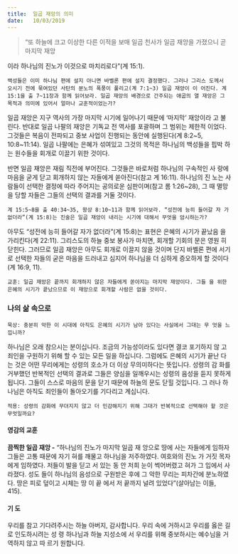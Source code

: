 ```yaml
---
title:  일곱 재앙의 의미
date:   10/03/2019
---
```


> <p></p>
> “또 하늘에 크고 이상한 다른 이적을 보매 일곱 천사가 일곱 재앙을 가졌으니 곧 마지막 재앙
이라 하나님의 진노가 이것으로 마치리로다”(계 15:1).

`백성들은 이미 하나님 편에 설지 아니면 바벨론 편에 설지 결정했다. 그러나 그리스
도께서 오시기 전에 묶여있던 사탄의 분노의 폭풍이 풀리고(계 7:1~3) 일곱 재앙이 이
어진다. 계 15:1을 출 7~11장과 함께 읽어보라. 일곱 재앙의 배경으로 간주되는 애굽의
열 재앙은 그 목적과 의미에 있어서 얼마나 교훈적이었는가?`

일곱 재앙은 지구 역사의 가장 마지막 시기에 일어나기 때문에 ‘마지막’ 재앙이라
고 불린다. 반대로 일곱 나팔의 재앙은 기독교 전 역사를 포괄하며 그 범위는 제한적
이었다. 그것들은 복음이 전파되고 중보 사업이 진행되는 동안에 실행된다(계 8:2~5,
10:8~11:14). 일곱 나팔에는 은혜가 섞여있고 그것의 목적은 하나님의 백성들을 핍박
하는 원수들을 회개로 이끌기 위한 것이다.

반면 일곱 재앙은 재림 직전에 부어진다. 그것들은 바로처럼 하나님의 구속적인 사
랑에 마음을 굳게 닫고 회개하지 않는 자들에게 쏟아진다(참고 계 16:11). 하나님의 진
노는 사람들이 선택한 결정에 따라 주어지는 공의로운 심판이며(참고 롬 1:26~28), 그
때 멸망을 당할 자들은 그들의 선택의 결과를 거둘 것이다.

`계 15:5~8을 출 40:34~35, 왕상 8:10~11과 함께 읽어보라. “성전에 능히 들어갈 자
가 없더라”(계 15:8)는 진술은 일곱 재앙이 내리는 시기에 대해서 무엇을 암시하는가?`

아무도 “성전에 능히 들어갈 자가 없더라”(계 15:8)는 표현은 은혜의 시기가 끝났음
을 가리킨다(계 22:11). 그리스도의 하늘 중보 봉사가 마치면, 회개할 기회의 문은 영원
히 닫힌다. 그러므로 일곱 재앙은 아무도 회개로 이끌지 않을 것이며 단지 바벨론 편에
서기로 선택한 자들의 굳은 마음을 드러내고 심지어 하나님을 더 심하게 증오하게 할
것이다(계 16:9, 11).

`교훈: 일곱 재앙은 끝까지 회개하지 않은 자들에게 쏟아지는 마지막 재앙이다. 그들
을 위한 은혜의 시기가 끝났으므로 이 재앙으로 회개할 사람은 없을 것이다.`

### 나의 삶 속으로

`묵상: 충분히 악한 이 시대에 아직도 은혜의 시기가 남아 있다는 사실에서 그대는 무
엇을 느낍니까?`

하나님은 오래 참으시는 분이십니다. 조금의 가능성이라도 있다면 결코 포기하지 않
고 죄인을 구원하기 위해 할 수 있는 모든 일을 하십니다. 그럼에도 은혜의 시기가 끝난
다는 것은 어떤 무리에게는 성령의 호소가 더 이상 무의미하다는 뜻입니다. 성령의 감
화를 거부했던 반복적인 선택의 결과로 그들은 양심을 일깨우시는 성령의 음성을 듣지
못하게 됩니다. 그들이 스스로 마음의 문을 닫기 때문에 하늘의 문도 닫힐 것입니다. 그
러나 하나님은 아직도 죄인들이 돌아오기를 기다리고 계십니다.

`적용: 성령의 감화에 무뎌지지 않고 더 민감해지기 위해 그대가 반복적으로 선택해야
할 것은 무엇일까요?`

#### 영감의 교훈

**끔찍한 일곱 재앙 -** “하나님의 진노가 마지막 일곱 재
앙으로 땅에 사는 자들에게 임하자 그들은 고통 때문에
자기 혀를 깨물고 하나님을 저주하였다. 여호와의 진노
가 거짓 목자에게 임하였다. 저들이 발을 딛고 서 있는 동
안 저희 눈이 썩어버렸고 혀가 그 입에서 사라졌다. 성도
들이 하나님의 음성으로 구원받은 후에 그 악한 무리는
피차간에 분노하였다. 땅은 피로 덮이고 시체는 땅 이 끝
에서 저 끝까지 널려 있었다”(살아남는 이들, 415).

#### 기 도

우리를 참고 기다려주시는
하늘 아버지, 감사합니다.
우리 속에 거하시고 우리를
옳은 길로 인도하시려는 성
령 하나님과 하늘 지성소에
서 우리를 위해 중보하시는
예수님을 거역하지 않고 따
르기 원합니다.
